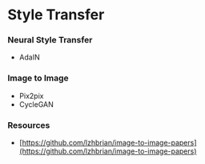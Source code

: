 # Style Transfer

### Neural Style Transfer

* AdaIN

### Image to Image

* Pix2pix
* CycleGAN

### Resources

* [https://github.com/lzhbrian/image-to-image-papers](https://github.com/lzhbrian/image-to-image-papers)



